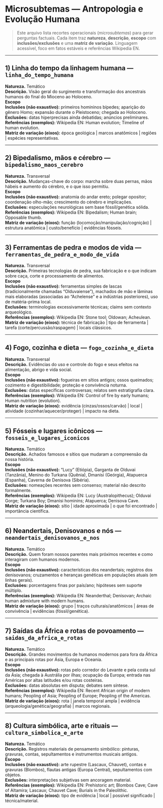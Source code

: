 # Microsubtemas — Antropologia e Evolução Humana

> Este arquivo lista recortes operacionais (*microsubtemas*) para gerar perguntas factuais. Cada item traz **natureza**, **descrição**, **escopo** com **inclusões/exclusões** e uma **matriz de variação**. Linguagem acessível, foco em fatos estáveis e referências Wikipedia EN.

---

## 1) Linha do tempo da linhagem humana — `linha_do_tempo_humana`
**Natureza.** Temático  
**Descrição.** Visão geral do surgimento e transformação dos ancestrais humanos do final do Mioceno ao Holoceno.  
**Escopo**  
**Inclusões (não exaustivo):** primeiros homininos bípedes; aparição do gênero Homo; expansão durante o Pleistoceno; chegada ao Holoceno.  
**Exclusões:** datas hiperprecisas ainda debatidas; anúncios preliminares.  
**Referências (exemplos):** Wikipedia EN: Human evolution; Timeline of human evolution.  
**Matriz de variação (eixos):** época geológica | marcos anatômicos | regiões | espécies representativas.

---

## 2) Bipedalismo, mãos e cérebro — `bipedalismo_maos_cerebro`
**Natureza.** Transversal  
**Descrição.** Mudanças-chave do corpo: marcha sobre duas pernas, mãos hábeis e aumento do cérebro, e o que isso permitiu.  
**Escopo**  
**Inclusões (não exaustivo):** anatomia do andar ereto; polegar opositor; coordenação olho-mão; crescimento do cérebro e implicações.  
**Exclusões:** especulações neurológicas sem base fóssil/genética sólida.  
**Referências (exemplos):** Wikipedia EN: Bipedalism; Human brain; Opposable thumb.  
**Matriz de variação (eixos):** função (locomoção/manipulação/cognição) | estrutura anatômica | custo/benefício | evidências fósseis.

---

## 3) Ferramentas de pedra e modos de vida — `ferramentas_de_pedra_e_modo_de_vida`
**Natureza.** Transversal  
**Descrição.** Primeiras tecnologias de pedra, sua fabricação e o que indicam sobre caça, corte e processamento de alimentos.  
**Escopo**  
**Inclusões (não exaustivo):** ferramentas simples de lascas (tradicionalmente chamadas “Olduvaiense”), machados de mão e lâminas mais elaboradas (associadas ao “Achelense” e a indústrias posteriores), uso de matéria-prima local.  
**Exclusões:** terminologias excessivamente técnicas; claims sem contexto arqueológico.  
**Referências (exemplos):** Wikipedia EN: Stone tool; Oldowan; Acheulean.  
**Matriz de variação (eixos):** técnica de fabricação | tipo de ferramenta | tarefa (corte/percussão/raspagem) | locais clássicos.

---

## 4) Fogo, cozinha e dieta — `fogo_cozinha_e_dieta`
**Natureza.** Transversal  
**Descrição.** Evidências do uso e controle do fogo e seus efeitos na alimentação, abrigo e vida social.  
**Escopo**  
**Inclusões (não exaustivo):** fogueiras em sítios antigos; ossos queimados; cozimento e digestibilidade; proteção e convivência noturna.  
**Exclusões:** datas específicas controversas; relatos sem estratigrafia clara.  
**Referências (exemplos):** Wikipedia EN: Control of fire by early humans; Human nutrition (evolution).  
**Matriz de variação (eixos):** evidência (cinzas/ossos/carvão) | local | atividade (cozinhar/aquecer/proteger) | impacto na dieta.

---

## 5) Fósseis e lugares icônicos — `fosseis_e_lugares_iconicos`
**Natureza.** Temático  
**Descrição.** Achados famosos e sítios que mudaram a compreensão da nossa história.  
**Escopo**  
**Inclusões (não exaustivo):** “Lucy” (Etiópia), Garganta de Olduvai (Tanzânia), Menino do Turkana (Quênia), Dmanisi (Geórgia), Atapuerca (Espanha), Caverna de Denisova (Sibéria).  
**Exclusões:** nomeações recentes sem consenso; material não descrito formalmente.  
**Referências (exemplos):** Wikipedia EN: Lucy (Australopithecus); Olduvai Gorge; Turkana Boy; Dmanisi hominins; Atapuerca; Denisova Cave.  
**Matriz de variação (eixos):** sítio | idade aproximada | o que foi encontrado | importância científica.

---

## 6) Neandertais, Denisovanos e nós — `neandertais_denisovanos_e_nos`
**Natureza.** Temático  
**Descrição.** Quem foram nossos parentes mais próximos recentes e como interagiram com humanos modernos.  
**Escopo**  
**Inclusões (não exaustivo):** características dos neandertais; registros dos denisovanos; cruzamentos e heranças genéticas em populações atuais (em linhas gerais).  
**Exclusões:** porcentagens finas por país/ano; hipóteses sem suporte múltiplo.  
**Referências (exemplos):** Wikipedia EN: Neanderthal; Denisovan; Archaic human admixture with modern humans.  
**Matriz de variação (eixos):** grupo | traços culturais/anatômicos | áreas de convivência | evidências (fóssil/genética).

---

## 7) Saídas da África e rotas de povoamento — `saidas_da_africa_e_rotas`
**Natureza.** Temático  
**Descrição.** Grandes movimentos de humanos modernos para fora da África e as principais rotas por Ásia, Europa e Oceania.  
**Escopo**  
**Inclusões (não exaustivo):** rotas pelo corredor do Levante e pela costa sul da Ásia; chegada à Austrália por ilhas; ocupação da Europa; entrada nas Américas por altas latitudes e/ou rotas costeiras.  
**Exclusões:** datas absolutas em disputa; debates sem síntese.  
**Referências (exemplos):** Wikipedia EN: Recent African origin of modern humans; Peopling of Asia; Peopling of Europe; Peopling of the Americas.  
**Matriz de variação (eixos):** rota | janela temporal ampla | evidência (arqueologia/genética/geografia) | marcos regionais.

---

## 8) Cultura simbólica, arte e rituais — `cultura_simbolica_e_arte`
**Natureza.** Temático  
**Descrição.** Registros materiais de pensamento simbólico: pinturas, gravuras, contas, sepultamentos e instrumentos musicais antigos.  
**Escopo**  
**Inclusões (não exaustivo):** arte rupestre (Lascaux, Chauvet), contas e gravuras (Blombos), flautas antigas (Europa Central), sepultamentos com objetos.  
**Exclusões:** interpretações subjetivas sem ancoragem material.  
**Referências (exemplos):** Wikipedia EN: Prehistoric art; Blombos Cave; Cave of Altamira; Lascaux; Chauvet Cave; Burials in the Paleolithic.  
**Matriz de variação (eixos):** tipo de evidência | local | possível significado | técnica/material.

